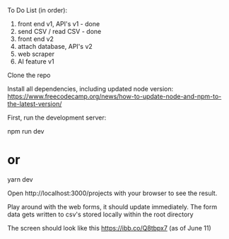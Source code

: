 To Do List (in order):<br/>

1. front end v1, API's v1 - done<br/>
2. send CSV / read CSV - done <br/>
3. front end v2 <br/>
4. attach database, API's v2 <br/>
5. web scraper <br/>
6. AI feature v1 <br/>


Clone the repo

Install all dependencies, including updated node version: https://www.freecodecamp.org/news/how-to-update-node-and-npm-to-the-latest-version/


First, run the development server:

npm run dev
# or
yarn dev

Open http://localhost:3000/projects with your browser to see the result.

Play around with the web forms, it should update immediately. The form data gets written to csv's stored locally within the root directory

The screen should look like this https://ibb.co/Q8tbpx7 (as of June 11)
